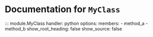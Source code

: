 # Documentation for `MyClass`

::: module.MyClass
    handler: python
    options:
      members:
        - method_a
        - method_b
      show_root_heading: false
      show_source: false
